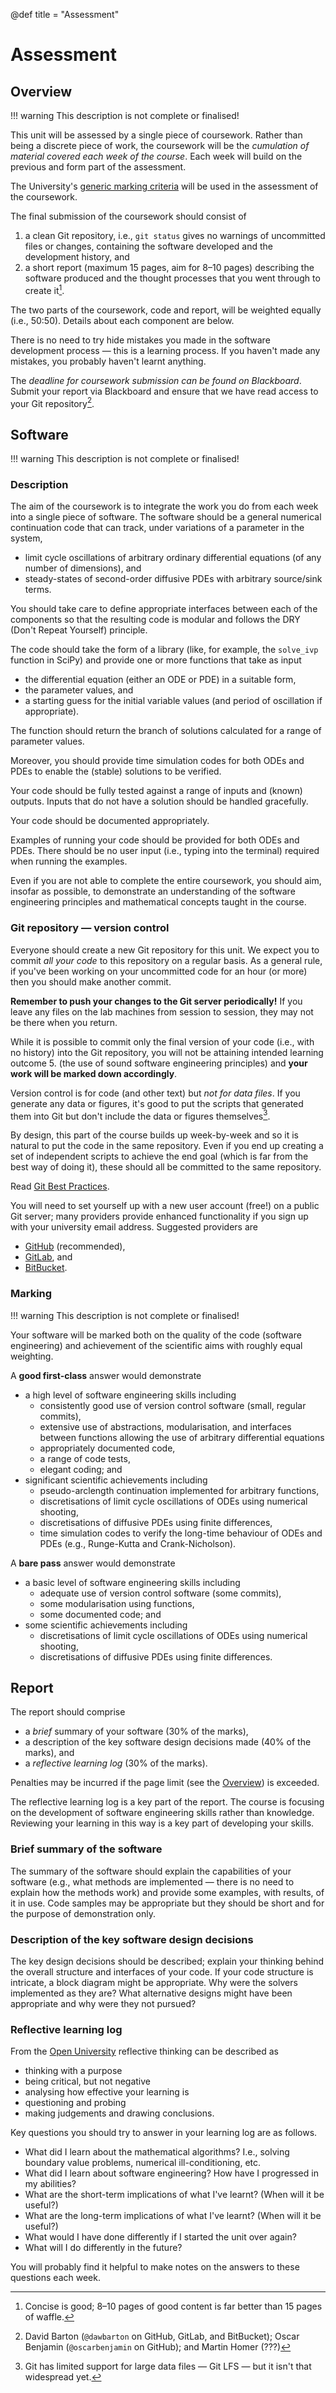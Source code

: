 @def title = "Assessment"

# Assessment

## Overview

!!! warning
    This description is not complete or finalised!

This unit will be assessed by a single piece of coursework. Rather than being a
discrete piece of work, the coursework will be the *cumulation of material
covered each week of the course*. Each week will build on the previous and form
part of the assessment.

The University's [generic marking
criteria](http://www.bristol.ac.uk/academic-quality/assessment/regulations-and-code-of-practice-for-taught-programmes/marking-criteria/)
will be used in the assessment of the coursework.

The final submission of the coursework should consist of

1. a clean Git repository, i.e., `git status` gives no warnings of uncommitted
   files or changes, containing the software developed and the development
   history, and
2. a short report (maximum 15 pages, aim for 8&ndash;10 pages) describing the
   software produced and the thought processes that you went through to create
   it[^1].

The two parts of the coursework, code and report, will be weighted equally
(i.e., 50:50). Details about each component are below.

There is no need to try hide mistakes you made in the software development
process &mdash; this is a learning process. If you haven't made any mistakes,
you probably haven't learnt anything.

The *deadline for coursework submission can be found on Blackboard*. Submit
your report via Blackboard and ensure that we have read access to your Git
repository[^2].

[^1]: Concise is good; 8&ndash;10 pages of good content is far better than 15 pages of waffle.
[^2]: David Barton (`@dawbarton` on GitHub, GitLab, and BitBucket); Oscar Benjamin (`@oscarbenjamin` on GitHub); and Martin Homer (???)

## Software

!!! warning
    This description is not complete or finalised!

### Description

The aim of the coursework is to integrate the work you do from each week into a single piece of software. The software should be a general numerical continuation code that can track, under variations of a parameter in the system,  

* limit cycle oscillations of arbitrary ordinary differential equations (of any number of dimensions), and
* steady-states of second-order diffusive PDEs with arbitrary source/sink terms.

You should take care to define appropriate interfaces between each of the components so that the resulting code is modular and follows the DRY (Don't Repeat Yourself) principle.

The code should take the form of a library (like, for example, the `solve_ivp` function in SciPy) and provide one or more functions that take as input

* the differential equation (either an ODE or PDE) in a suitable form,
* the parameter values, and
* a starting guess for the initial variable values (and period of oscillation if appropriate).

The function should return the branch of solutions calculated for a range of parameter values.

Moreover, you should provide time simulation codes for both ODEs and PDEs to enable the (stable) solutions to be verified.

Your code should be fully tested against a range of inputs and (known) outputs. Inputs that do not have a solution should be handled gracefully.

Your code should be documented appropriately.

Examples of running your code should be provided for both ODEs and PDEs. There should be no user input (i.e., typing into the terminal) required when running the examples.

Even if you are not able to complete the entire coursework, you should aim, insofar as possible, to demonstrate an understanding of the software engineering principles and mathematical concepts taught in the course.

### Git repository &mdash; version control

Everyone should create a new Git repository for this unit. We
expect you to commit *all your code* to this repository on a regular basis.
As a general rule, if you've been working on your uncommitted code for an hour
(or more) then you should make another commit.

**Remember to push your changes to the Git server periodically!** If
you leave any files on the lab machines from session to session, they may not be
there when you return.

While it is possible to commit only the final version of your code (i.e., with
no history) into the Git repository, you will not be attaining intended learning
outcome 5. (the use of sound software engineering principles) and **your work will
be marked down accordingly**.

Version control is for code (and other text) but *not for data files*. If
you generate any data or figures, it's good to put the scripts that generated
them into Git but don't include the data or figures themselves[^3].

By design, this part of the course builds up week-by-week and so it is natural
to put the code in the same repository. Even if you end up creating a set of
independent scripts to achieve the end goal (which is far from the best way of
doing it), these should all be committed to the same repository.

Read [Git Best Practices](https://sethrobertson.github.io/GitBestPractices/).

You will need to set yourself up with a new user account (free!) on a public Git
server; many providers provide enhanced functionality if you sign up with your
university email address. Suggested providers are

* [GitHub](https://github.com/) (recommended),
* [GitLab](https://gitlab.com/), and
* [BitBucket](https://bitbucket.org/).

[^3]: Git has limited support for large data files &mdash; Git LFS &mdash; but it isn't that widespread yet.

### Marking

!!! warning
    This description is not complete or finalised!

Your software will be marked both on the quality of the code (software engineering) and achievement of the scientific aims with roughly equal weighting.

A **good first-class** answer would demonstrate

* a high level of software engineering skills including
  * consistently good use of version control software (small, regular commits),
  * extensive use of abstractions, modularisation, and interfaces between functions allowing the use of arbitrary differential equations
  * appropriately documented code,
  * a range of code tests,
  * elegant coding; and
* significant scientific achievements including
  * pseudo-arclength continuation implemented for arbitrary functions,
  * discretisations of limit cycle oscillations of ODEs using numerical shooting,
  * discretisations of diffusive PDEs using finite differences,
  * time simulation codes to verify the long-time behaviour of ODEs and PDEs (e.g., Runge-Kutta and Crank-Nicholson).

A **bare pass** answer would demonstrate

* a basic level of software engineering skills including
  * adequate use of version control software (some commits),
  * some modularisation using functions,
  * some documented code; and
* some scientific achievements including
  * discretisations of limit cycle oscillations of ODEs using numerical shooting,
  * discretisations of diffusive PDEs using finite differences.

## Report

The report should comprise

* a *brief* summary of your software (30% of the marks),
* a description of the key software design decisions made (40% of the marks), and
* a *reflective learning log* (30% of the marks).

Penalties may be incurred if the page limit (see the [Overview](#overview)) is exceeded.

The reflective learning log is a key part of the report. The course is focusing
on the development of software engineering skills rather than knowledge.
Reviewing your learning in this way is a key part of developing your skills.

### Brief summary of the software

The summary of the software should explain the capabilities of your software (e.g., what methods are implemented &mdash; there is no need to explain how the methods work) and provide some examples, with results, of it in use. Code samples may be appropriate but they should be short and for the purpose of demonstration only.

### Description of the key software design decisions

The key design decisions should be described; explain your thinking behind the overall structure and interfaces of your code. If your code structure is intricate, a block diagram might be appropriate. Why were the solvers implemented as they are? What alternative designs might have been appropriate and why were they not pursued?

### Reflective learning log

From the [Open University](https://help.open.ac.uk/be-aware-of-your-habits)
reflective thinking can be described as

* thinking with a purpose
* being critical, but not negative
* analysing how effective your learning is
* questioning and probing
* making judgements and drawing conclusions.

Key questions you should try to answer in your learning log are as follows.

* What did I learn about the mathematical algorithms? I.e., solving boundary value problems, numerical ill-conditioning, etc.
* What did I learn about software engineering? How have I progressed in my abilities?
* What are the short-term implications of what I've learnt? (When will it be useful?)
* What are the long-term implications of what I've learnt? (When will it be useful?)
* What would I have done differently if I started the unit over again?
* What will I do differently in the future?
  
You will probably find it helpful to make notes on the answers to these questions each week.
